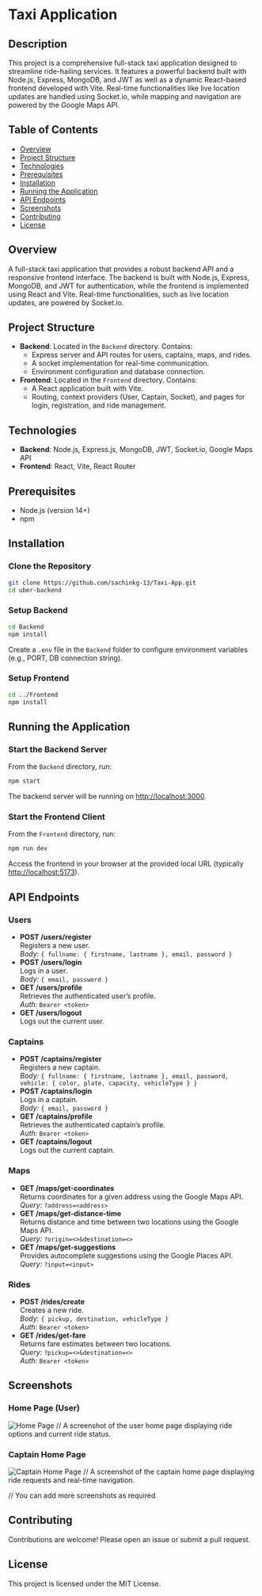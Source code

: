 # Taxi Application

## Description
This project is a comprehensive full-stack taxi application designed to streamline ride-hailing services. It features a powerful backend built with Node.js, Express, MongoDB, and JWT as well as a dynamic React-based frontend developed with Vite. Real-time functionalities like live location updates are handled using Socket.io, while mapping and navigation are powered by the Google Maps API.

## Table of Contents
- [Overview](#overview)
- [Project Structure](#project-structure)
- [Technologies](#technologies)
- [Prerequisites](#prerequisites)
- [Installation](#installation)
- [Running the Application](#running-the-application)
- [API Endpoints](#api-endpoints)
- [Screenshots](#screenshots)
- [Contributing](#contributing)
- [License](#license)

## Overview
A full-stack taxi application that provides a robust backend API and a responsive frontend interface. The backend is built with Node.js, Express, MongoDB, and JWT for authentication, while the frontend is implemented using React and Vite. Real-time functionalities, such as live location updates, are powered by Socket.io.

## Project Structure
- **Backend**: Located in the `Backend` directory. Contains:
  - Express server and API routes for users, captains, maps, and rides.
  - A socket implementation for real-time communication.
  - Environment configuration and database connection.
- **Frontend**: Located in the `Frontend` directory. Contains:
  - A React application built with Vite.
  - Routing, context providers (User, Captain, Socket), and pages for login, registration, and ride management.

## Technologies
- **Backend**: Node.js, Express.js, MongoDB, JWT, Socket.io, Google Maps API
- **Frontend**: React, Vite, React Router

## Prerequisites
- Node.js (version 14+)
- npm

## Installation

### Clone the Repository
```bash
git clone https://github.com/sachinkg-13/Taxi-App.git
cd uber-backend
```

### Setup Backend
```bash
cd Backend
npm install
```
Create a `.env` file in the `Backend` folder to configure environment variables (e.g., PORT, DB connection string).

### Setup Frontend
```bash
cd ../Frontend
npm install
```

## Running the Application

### Start the Backend Server
From the `Backend` directory, run:
```bash
npm start
```
The backend server will be running on [http://localhost:3000](http://localhost:3000).

### Start the Frontend Client
From the `Frontend` directory, run:
```bash
npm run dev
```
Access the frontend in your browser at the provided local URL (typically [http://localhost:5173](http://localhost:5173)).

## API Endpoints

### Users
- **POST /users/register**  
  Registers a new user.  
  *Body:* `{ fullname: { firstname, lastname }, email, password }`
- **POST /users/login**  
  Logs in a user.  
  *Body:* `{ email, password }`
- **GET /users/profile**  
  Retrieves the authenticated user’s profile.  
  *Auth:* `Bearer <token>`
- **GET /users/logout**  
  Logs out the current user.

### Captains
- **POST /captains/register**  
  Registers a new captain.  
  *Body:* `{ fullname: { firstname, lastname }, email, password, vehicle: { color, plate, capacity, vehicleType } }`
- **POST /captains/login**  
  Logs in a captain.  
  *Body:* `{ email, password }`
- **GET /captains/profile**  
  Retrieves the authenticated captain’s profile.  
  *Auth:* `Bearer <token>`
- **GET /captains/logout**  
  Logs out the current captain.

### Maps
- **GET /maps/get-coordinates**  
  Returns coordinates for a given address using the Google Maps API.  
  *Query:* `?address=<address>`
- **GET /maps/get-distance-time**  
  Returns distance and time between two locations using the Google Maps API.  
  *Query:* `?origin=<>&destination=<>`
- **GET /maps/get-suggestions**  
  Provides autocomplete suggestions using the Google Places API.  
  *Query:* `?input=<input>`

### Rides
- **POST /rides/create**  
  Creates a new ride.  
  *Body:* `{ pickup, destination, vehicleType }`  
  *Auth:* `Bearer <token>`
- **GET /rides/get-fare**  
  Returns fare estimates between two locations.  
  *Query:* `?pickup=<>&destination=<>`  
  *Auth:* `Bearer <token>`

## Screenshots

### Home Page (User)
![Home Page](./screenshots/home_page.png)
// A screenshot of the user home page displaying ride options and current ride status.

### Captain Home Page
![Captain Home Page](./screenshots/captain_home.png)
// A screenshot of the captain home page displaying ride requests and real-time navigation.

// You can add more screenshots as required

## Contributing
Contributions are welcome! Please open an issue or submit a pull request.

## License
This project is licensed under the MIT License.